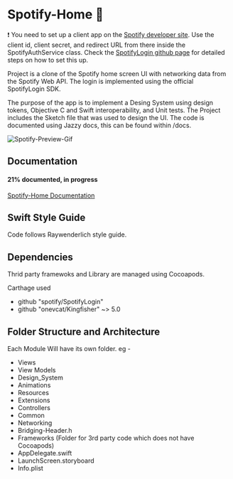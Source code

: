 # Spotify-Home :musical_note:

:exclamation: You need to set up a client app on the [Spotify developer site](https://developer.spotify.com/dashboard/). Use the client id, client secret, and redirect URL from there inside the SpotifyAuthService class. Check the [SpotifyLogin github page](https://github.com/spotify/SpotifyLogin) for detailed steps on how to set this up.

Project is a clone of the Spotify home screen UI with networking data from the Spotify Web API. The login is implemented using the official SpotifyLogin SDK. 

The purpose of the app is to implement a Desing System using design tokens, Objective C and Swift interoperability, and Unit tests. The Project includes the Sketch file that was used to design the UI. The code is documented using Jazzy docs, this can be found within /docs. 

![Spotify-Preview-Gif](spt-clone-preview.gif)

## Documentation
#### 21% documented, in progress
[Spotify-Home Documentation](https://iamazhar.github.io/Spotify-Home/)

## Swift Style Guide

Code follows Raywenderlich style guide.

## Dependencies

Thrid party framewoks and Library are managed using Cocoapods.

Carthage used
- github "spotify/SpotifyLogin"
- github "onevcat/Kingfisher" ~> 5.0

## Folder Structure and Architecture

Each Module Will have its own folder. eg -
- Views
- View Models
- Design_System
- Animations
- Resources
- Extensions
- Controllers
- Common
- Networking
- Bridging-Header.h
- Frameworks (Folder for 3rd party code which does not have Cocoapods)
- AppDelegate.swift
- LaunchScreen.storyboard
- Info.plist
